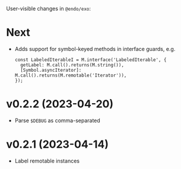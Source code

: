 User-visible changes in `@endo/exo`:

# Next

- Adds support for symbol-keyed methods in interface guards, e.g.
  ```
  const LabeledIterableI = M.interface('LabeledIterable', {
    getLabel: M.call().returns(M.string()),
    [Symbol.asyncIterator]: M.call().returns(M.remotable('Iterator')),
  });
  ```

# v0.2.2 (2023-04-20)

- Parse `$DEBUG` as comma-separated

# v0.2.1 (2023-04-14)

- Label remotable instances

